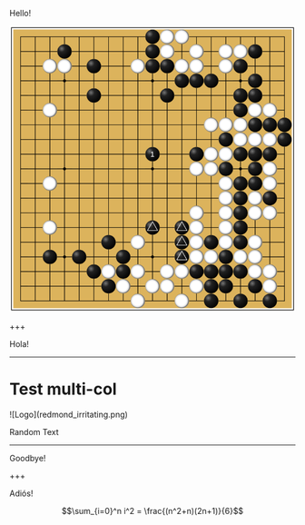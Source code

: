 Hello!

![Logo](ear_reddening.png)


+++

Hola!

---
# Test multi-col

<div class="slide-wrapper">
  <div class="left-image">
      ![Logo](redmond_irritating.png)
  </div>
  <div class="right-text">
    <p>Random Text</p>
  </div>
</div>

---

Goodbye!

+++

Adiós!

$$\sum_{i=0}^n i^2 = \frac{(n^2+n)(2n+1)}{6}$$
